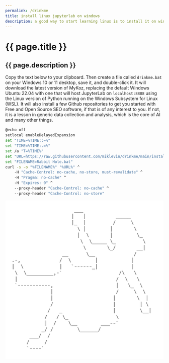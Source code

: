 ```yaml
---
permalink: /drinkme
title: install linux jupyterlab on windows
description: a good way to start learning linux is to install it on windows and use the linux version of python under jupyterlab. this page will redirect you to the install script.
---
```


# {{ page.title }}

## {{ page.description }}

Copy the text below to your clipboard. Then create a file called `drinkme.bat`
on your Windows 10 or 11 desktop, save it, and double-click it. It will
download the latest version of MyKoz, replacing the default Windows Ubuntu
22.04 with one that will host JupyterLab on `localhost:8888` using the Linux
version of Python running on the Windows Subsystem for Linux (WSL). It will
also install a few Github repositories to get you started with Free and Open
Source SEO software, if that is of any interest to you. If not, it is a lesson
in generic data collection and analysis, which is the core of AI and many other
things.

```bash
@echo off
setlocal enableDelayedExpansion
set "TIME=%TIME::=%"
set "TIME=%TIME:.=%"
set /a "T=%TIME%"
set "URL=https://raw.githubusercontent.com/miklevin/drinkme/main/install.bat?cache=%T%"
set "FILENAME=Rabbit Hole.bat"
curl -s -o "%FILENAME%" "%URL%" ^
    -H "Cache-Control: no-cache, no-store, must-revalidate" ^
    -H "Pragma: no-cache" ^
    -H "Expires: 0" ^
    --proxy-header "Cache-Control: no-cache" ^
    --proxy-header "Cache-Control: no-store"
```

<img alt="Alice Falling Down Rabbit Hole ASCII Art" src="/assets/images/alice-ascii-art-copyright-mike-levin.png">



